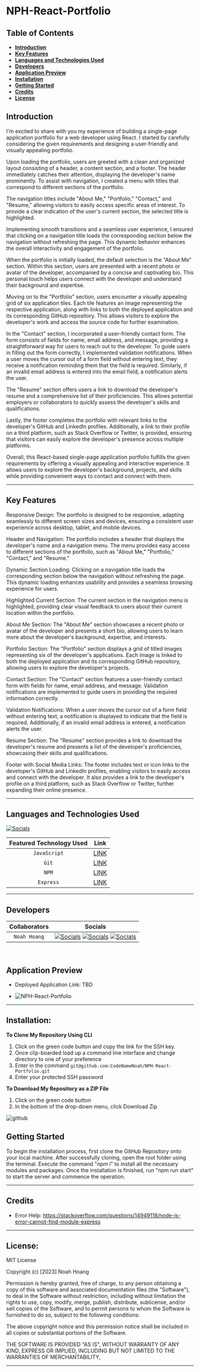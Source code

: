 # NPH-React-Portfolio
## Table of Contents

- [**Introduction**](#Introduction)
- [**Key Features**](#Key-Features)
- [**Languages and Technologies Used**](#Languages-and-Technologies-Used)
- [**Developers**](#Developers)
- [**Application Preview**](#Application-Preview)
- [**Installation**](#installation)
- [**Getting Started**](#Getting-Started)
- [**Credits**](#Credits)
- [**License**](#License)

## Introduction

I'm excited to share with you my experience of building a single-page application portfolio for a web developer using React. I started by carefully considering the given requirements and designing a user-friendly and visually appealing portfolio.

Upon loading the portfolio, users are greeted with a clean and organized layout consisting of a header, a content section, and a footer. The header immediately catches their attention, displaying the developer's name prominently. To assist with navigation, I created a menu with titles that correspond to different sections of the portfolio.

The navigation titles include "About Me," "Portfolio," "Contact," and "Resume," allowing visitors to easily access specific areas of interest. To provide a clear indication of the user's current section, the selected title is highlighted.

Implementing smooth transitions and a seamless user experience, I ensured that clicking on a navigation title loads the corresponding section below the navigation without refreshing the page. This dynamic behavior enhances the overall interactivity and engagement of the portfolio.

When the portfolio is initially loaded, the default selection is the "About Me" section. Within this section, users are presented with a recent photo or avatar of the developer, accompanied by a concise and captivating bio. This personal touch helps users connect with the developer and understand their background and expertise.

Moving on to the "Portfolio" section, users encounter a visually appealing grid of six application tiles. Each tile features an image representing the respective application, along with links to both the deployed application and its corresponding GitHub repository. This allows visitors to explore the developer's work and access the source code for further examination.

In the "Contact" section, I incorporated a user-friendly contact form. The form consists of fields for name, email address, and message, providing a straightforward way for users to reach out to the developer. To guide users in filling out the form correctly, I implemented validation notifications. When a user moves the cursor out of a form field without entering text, they receive a notification reminding them that the field is required. Similarly, if an invalid email address is entered into the email field, a notification alerts the user.

The "Resume" section offers users a link to download the developer's resume and a comprehensive list of their proficiencies. This allows potential employers or collaborators to quickly assess the developer's skills and qualifications.

Lastly, the footer completes the portfolio with relevant links to the developer's GitHub and LinkedIn profiles. Additionally, a link to their profile on a third platform, such as Stack Overflow or Twitter, is provided, ensuring that visitors can easily explore the developer's presence across multiple platforms.

Overall, this React-based single-page application portfolio fulfills the given requirements by offering a visually appealing and interactive experience. It allows users to explore the developer's background, projects, and skills while providing convenient ways to contact and connect with them.

---

## Key Features

Responsive Design: The portfolio is designed to be responsive, adapting seamlessly to different screen sizes and devices, ensuring a consistent user experience across desktop, tablet, and mobile devices.

Header and Navigation: The portfolio includes a header that displays the developer's name and a navigation menu. The menu provides easy access to different sections of the portfolio, such as "About Me," "Portfolio," "Contact," and "Resume."

Dynamic Section Loading: Clicking on a navigation title loads the corresponding section below the navigation without refreshing the page. This dynamic loading enhances usability and provides a seamless browsing experience for users.

Highlighted Current Section: The current section in the navigation menu is highlighted, providing clear visual feedback to users about their current location within the portfolio.

About Me Section: The "About Me" section showcases a recent photo or avatar of the developer and presents a short bio, allowing users to learn more about the developer's background, expertise, and interests.

Portfolio Section: The "Portfolio" section displays a grid of titled images representing six of the developer's applications. Each image is linked to both the deployed application and its corresponding GitHub repository, allowing users to explore the developer's projects.

Contact Section: The "Contact" section features a user-friendly contact form with fields for name, email address, and message. Validation notifications are implemented to guide users in providing the required information correctly.

Validation Notifications: When a user moves the cursor out of a form field without entering text, a notification is displayed to indicate that the field is required. Additionally, if an invalid email address is entered, a notification alerts the user.

Resume Section: The "Resume" section provides a link to download the developer's resume and presents a list of the developer's proficiencies, showcasing their skills and qualifications.

Footer with Social Media Links: The footer includes text or icon links to the developer's GitHub and LinkedIn profiles, enabling visitors to easily access and connect with the developer. It also provides a link to the developer's profile on a third platform, such as Stack Overflow or Twitter, further expanding their online presence.

---

## Languages and Technologies Used

[![Socials](https://skillicons.dev/icons?i=js,git,powershell,nodejs,express)](https://skillicons.dev)

| Featured Technology Used |                     Link                     |
| :----------------------: | :------------------------------------------: |
|       `JavaScript`       |    [LINK](https://devdocs.io/javascript/)    |
|          `Git`           |         [LINK](https://git-scm.com/)         |
|          `NPM`           |        [LINK](https://www.npmjs.com/)        |
|        `Express`         |        [LINK](https://expressjs.com/)        |

---

## Developers

| Collaborators |                                                                                                                                  Socials                                                                                                                                   |
| :-----------: | :------------------------------------------------------------------------------------------------------------------------------------------------------------------------------------------------------------------------------------------------------------------------: |
| `Noah Hoang`  | [![Socials](https://skillicons.dev/icons?i=git)](https://github.com/codenamenoah) [![Socials](https://skillicons.dev/icons?i=linkedin)](https://www.linkedin.com/in/codenamenoah/) [![Socials](https://skillicons.dev/icons?i=twitter)](https://twitter.com/CodeNameNoahH) |

<p>&nbsp;</p>

## Application Preview

- Deployed Application Link: TBD

- ![NPH-React-Portfolio](https://github.com/CodeNameNoah/NPH-React-Portfolio/assets/127361736/d3cef9c8-8db9-4775-9d8e-67351a303d53)


---

## Installation:

**To Clone My Repository Using CLI**

1. Click on the green code button and copy the link for the SSH key.
2. Once clip-boarded load up a command line interface and change directory to one of your preference
3. Enter in the command `git@github.com:CodeNameNoah/NPH-React-Portfolio.git`
4. Enter your protected SSH password

**To Download My Repository as a ZIP File**

1. Click on the green code button
2. In the bottom of the drop-down menu, click Download Zip

![github](https://user-images.githubusercontent.com/127361736/227422005-d28a9020-e331-4098-976b-df9c1e545bb4.png)

## Getting Started

To begin the installation process, first clone the GitHub Repository onto your local machine. After successfully cloning, open the root folder using the terminal. Execute the command "npm i" to install all the necessary modules and packages. Once the installation is finished, run "npm run start" to start the server and commence the operation.

---

## Credits

- Error Help: https://stackoverflow.com/questions/14949118/node-js-error-cannot-find-module-express

---

## License:

MIT License

Copyright (c) [2023] Noah Hoang

Permission is hereby granted, free of charge, to any person obtaining a copy
of this software and associated documentation files (the "Software"), to deal
in the Software without restriction, including without limitation the rights
to use, copy, modify, merge, publish, distribute, sublicense, and/or sell
copies of the Software, and to permit persons to whom the Software is
furnished to do so, subject to the following conditions:

The above copyright notice and this permission notice shall be included in all
copies or substantial portions of the Software.

THE SOFTWARE IS PROVIDED "AS IS", WITHOUT WARRANTY OF ANY KIND, EXPRESS OR
IMPLIED, INCLUDING BUT NOT LIMITED TO THE WARRANTIES OF MERCHANTABILITY,

---
